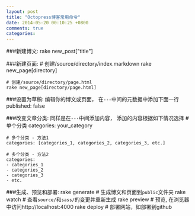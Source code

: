 ```yaml
---
layout: post
title: "Octopress博客常用命令"
date: 2014-05-20 00:10:25 +0800
comments: true
categories:
---
```


###新建博文:
    rake new_post["title"]    

###新建页面:
    # 创建/source/directory/index.markdown
    rake new_page[directory]
    
    # 创建/source/directory/page.html
    rake new_page[directory/page.html]

###设置为草稿:
编辑你的博文或页面，
在`---`中间的元数据中添加下面一行
    published: false

###改变文章分类:
同样是在`---`中间添加内容，
添加的内容根据如下情况选择
    # 单个分类
    categories: your_category
    
    # 多个分类 - 方法1
    categories: [categories_1, categories_2, categories_3, etc.]

    # 多个分类 - 方法2
    categories:
    - categories_1
    - categories_2
    - categories_3
    - etc.

###生成、预览和部署:
    rake generate   # 生成博文和页面到`public`文件夹
    rake watch      # 查看`source/`和`sass/`的变更并重新生成
    rake preview    # 预览, 在浏览器中访问http://localhost:4000
    rake deploy     # 部署网站，如部署到github
